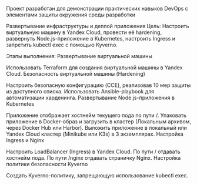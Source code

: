 Проект разработан для демонстрации практических навыков DevOps c элементами защиты окружения среды разработки

Развертывание инфраструктуры и деплой приложения
Цель:
Настроить виртуальную машину в Yandex Cloud, провести её hardening, развернуть Node.js-приложение в Kubernetes, настроить Ingress и запретить kubectl exec с помощью Kyverno.

Этапы выполнения:
Развертывание виртуальной машины

Использовать Terraform для создания виртуальной машины в Yandex Cloud.
Безопасность виртуальной машины (Hardening)

Настроить безопасную конфигурацию (CCE), реализовав 10 мер защиты из доступного списка.
Использовать Ansible-playbook для автоматизации харденинга.
Развертывание Node.js-приложения в Kubernetes

Приложение отображает хостнейм текущего пода по пути /.
Упаковать приложение в Docker-образ и загрузить в кластер (Локальным архивом, через Docker Hub или Harbor).
Выложить приложение в локальный или Yandex Cloud кластер (Minikube или K3s) в 3 экземплярах.
Настройка Ingress и Nginx

Настроить LoadBalancer (Ingress) в Yandex Cloud.
По пути / отдавать хостнейм пода.
По пути /nginx отдавать страничку Nginx.
Настройка политики безопасности Kyverno

Создать Kyverno-политику, запрещающую использование kubectl exec.
